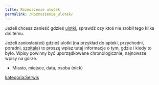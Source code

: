 ```yaml
---
title: Roznoszenie ulotek
permalink: /Roznoszenie_ulotek/
---
```


Jeżeli chcesz zanieść gdzieś [ulotki](/ulotka "wikilink"), sprawdź czy ktoś nie zrobił tego kilka dni temu.

Jeżeli zaniosłaś(eś) gdzieś ulotki (na przykład do apteki, przychodni, poradni, [szpitala](/szpital "wikilink")) to proszę wpisz tutaj informacje o tym, gdzie i kiedy to było. Wpisy powinny być uporządkowane chronologicznie, najnowsze wpisy na górze.

-   Miasto, miejsce, data, osoba (nick)

[kategoria:Serwis](/kategoria:Serwis "wikilink")